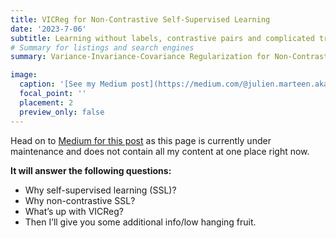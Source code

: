 ```yaml
---
title: VICReg for Non-Contrastive Self-Supervised Learning
date: '2023-7-06'
subtitle: Learning without labels, contrastive pairs and complicated tricks. VICReg does just that, allowing multi-modality, arbitrary model architectures and more.
# Summary for listings and search engines
summary: Variance-Invariance-Covariance Regularization for Non-Contrastive Self-Supervised Learning.

image:
  caption: '[See my Medium post](https://medium.com/@julien.marteen.akay/vicreg-for-non-contrastive-self-supervised-learning-3fc7b0460688)'
  focal_point: ''
  placement: 2
  preview_only: false
---
```


Head on to [Medium for this post](https://medium.com/@julien.marteen.akay/vicreg-for-non-contrastive-self-supervised-learning-3fc7b0460688) as this page is currently under maintenance and does not contain all my content at one place right now.

**It will answer the following questions:**  
- Why self-supervised learning (SSL)?
- Why non-contrastive SSL?
- What’s up with VICReg?
- Then I’ll give you some additional info/low hanging fruit.
